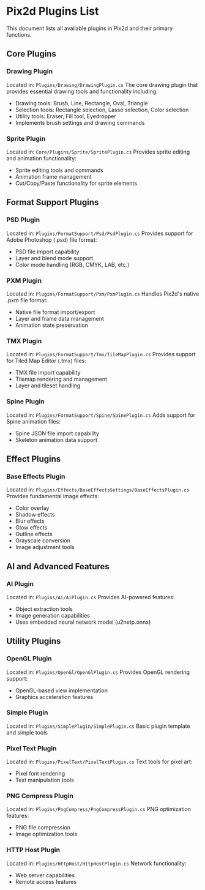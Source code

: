 # Pix2d Plugins List

This document lists all available plugins in Pix2d and their primary functions.

## Core Plugins

### Drawing Plugin
Located in: `Plugins/Drawing/DrawingPlugin.cs`
The core drawing plugin that provides essential drawing tools and functionality including:
- Drawing tools: Brush, Line, Rectangle, Oval, Triangle
- Selection tools: Rectangle selection, Lasso selection, Color selection
- Utility tools: Eraser, Fill tool, Eyedropper
- Implements brush settings and drawing commands

### Sprite Plugin
Located in: `Core/Plugins/Sprite/SpritePlugin.cs`
Provides sprite editing and animation functionality:
- Sprite editing tools and commands
- Animation frame management
- Cut/Copy/Paste functionality for sprite elements

## Format Support Plugins

### PSD Plugin
Located in: `Plugins/FormatSupport/Psd/PsdPlugin.cs`
Provides support for Adobe Photoshop (.psd) file format:
- PSD file import capability
- Layer and blend mode support
- Color mode handling (RGB, CMYK, LAB, etc.)

### PXM Plugin
Located in: `Plugins/FormatSupport/Pxm/PxmPlugin.cs`
Handles Pix2d's native .pxm file format:
- Native file format import/export
- Layer and frame data management
- Animation state preservation

### TMX Plugin
Located in: `Plugins/FormatSupport/Tmx/TileMapPlugin.cs`
Provides support for Tiled Map Editor (.tmx) files:
- TMX file import capability
- Tilemap rendering and management
- Layer and tileset handling

### Spine Plugin
Located in: `Plugins/FormatSupport/Spine/SpinePlugin.cs`
Adds support for Spine animation files:
- Spine JSON file import capability
- Skeleton animation data support

## Effect Plugins

### Base Effects Plugin
Located in: `Plugins/Effects/BaseEffectsSettings/BaseEffectsPlugin.cs`
Provides fundamental image effects:
- Color overlay
- Shadow effects
- Blur effects
- Glow effects
- Outline effects
- Grayscale conversion
- Image adjustment tools

## AI and Advanced Features

### AI Plugin
Located in: `Plugins/Ai/AiPlugin.cs`
Provides AI-powered features:
- Object extraction tools
- Image generation capabilities
- Uses embedded neural network model (u2netp.onnx)

## Utility Plugins

### OpenGL Plugin
Located in: `Plugins/OpenGl/OpenGlPlugin.cs`
Provides OpenGL rendering support:
- OpenGL-based view implementation
- Graphics acceleration features

### Simple Plugin
Located in: `Plugins/SimplePlugin/SimplePlugin.cs`
Basic plugin template and simple tools

### Pixel Text Plugin
Located in: `Plugins/PixelText/PixelTextPlugin.cs`
Text tools for pixel art:
- Pixel font rendering
- Text manipulation tools

### PNG Compress Plugin
Located in: `Plugins/PngCompress/PngCompressPlugin.cs`
PNG optimization features:
- PNG file compression
- Image optimization tools

### HTTP Host Plugin
Located in: `Plugins/HttpHost/HttpHostPlugin.cs`
Network functionality:
- Web server capabilities
- Remote access features